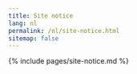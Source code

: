 ```yaml
---
title: Site notice
lang: nl
permalink: /nl/site-notice.html
sitemap: false
---
```


{% include pages/site-notice.md %}
 
